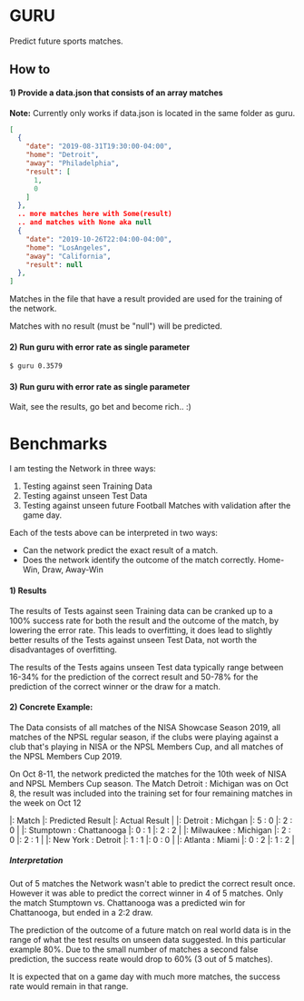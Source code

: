 # GURU

Predict future sports matches.

## How to

#### 1) Provide a data.json that consists of an array matches

**Note:** Currently only works if data.json is located in the same folder as guru.

```json
[
  {
    "date": "2019-08-31T19:30:00-04:00",
    "home": "Detroit",
    "away": "Philadelphia",
    "result": [
      1,
      0
    ]
  },
  .. more matches here with Some(result)
  .. and matches with None aka null
  {
    "date": "2019-10-26T22:04:00-04:00",
    "home": "LosAngeles",
    "away": "California",
    "result": null
  },
]
```

Matches in the file that have a result provided are used for the training
of the network. 

Matches with no result (must be "null") will be predicted. 

#### 2) Run guru with error rate as single parameter

```bash
$ guru 0.3579
```

#### 3) Run guru with error rate as single parameter

Wait, see the results, go bet and become rich.. :)

# Benchmarks

I am testing the Network in three ways:

1. Testing against seen Training Data
2. Testing against unseen Test Data
3. Testing against unseen future Football Matches with validation after the game day.

Each of the tests above can be interpreted in two ways:

- Can the network predict the exact result of a match.
- Does the network identify the outcome of the match correctly. Home-Win, Draw, Away-Win

#### 1) Results

The results of Tests against seen Training data can be cranked up to a 100% success rate for both the
result and the outcome of the match,
by lowering the error rate.
This leads to overfitting, it does lead to slightly better results of the Tests against unseen Test Data,
not worth the disadvantages of overfitting.

The results of the Tests agains unseen Test data typically range between 16-34% for the prediction of the correct
result and 50-78% for the prediction of the correct winner or the draw for a match.

#### 2) Concrete Example:

The Data consists of all matches of the NISA Showcase Season 2019, all matches of the NPSL regular season, if 
the clubs were playing against a club that's playing in NISA or the NPSL Members Cup, and all matches of the 
NPSL Members Cup 2019.

On Oct 8-11, the network predicted the matches for the 10th week of NISA and NPSL Members Cup season.
The Match Detroit : Michigan was on Oct 8, the result was included into the training set for four remaining
matches in the week on Oct 12

|: Match |: Predicted Result |: Actual Result |
|: Detroit : Michgan |:	5 : 0	|: 2 : 0 |
|: Stumptown : Chattanooga |: 0 : 1  |: 2 : 2 |
|: Milwaukee : Michigan |: 2 : 0 |: 2 : 1 |
|: New York : Detroit |:	1 : 1 |: 0 : 0 |
|: Atlanta : Miami |:	0 : 2	|: 1 : 2 |

##### Interpretation

Out of 5 matches the Network wasn't able to predict the correct result once.
However it was able to predict the correct winner in 4 of 5 matches. Only the match Stumptown vs. Chattanooga
was a predicted win for Chattanooga, but ended in a 2:2 draw.

The prediction of the outcome of a future match on real world data is in the range of what the test results on
unseen data suggested. In this particular example 80%. Due to the small number of matches a second false prediction,
the success reate would drop to 60% (3 out of 5 matches).

It is expected that on a game day with much more matches, the success rate would remain in that range.
